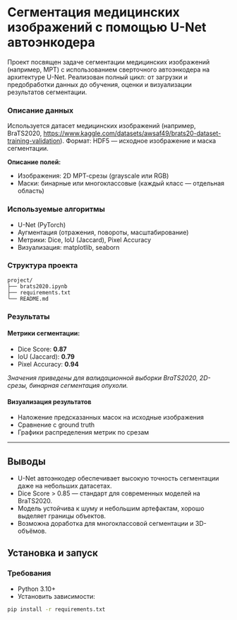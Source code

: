 # Сегментация медицинских изображений с помощью U-Net автоэнкодера

Проект посвящен задаче сегментации медицинских изображений (например, МРТ) с использованием сверточного автоэнкодера на архитектуре U-Net. Реализован полный цикл: от загрузки и предобработки данных до обучения, оценки и визуализации результатов сегментации.


### Описание данных

Используется датасет медицинских изображений (например, BraTS2020, https://www.kaggle.com/datasets/awsaf49/brats20-dataset-training-validation). Формат: HDF5 — исходное изображение и маска сегментации.

**Описание полей:**
- Изображения: 2D МРТ-срезы (grayscale или RGB)
- Маски: бинарные или многоклассовые (каждый класс — отдельная область)

### Используемые алгоритмы
- U-Net (PyTorch)
- Аугментация (отражения, повороты, масштабирование)
- Метрики: Dice, IoU (Jaccard), Pixel Accuracy
- Визуализация: matplotlib, seaborn

### Структура проекта

```
project/
├── brats2020.ipynb
├── requirements.txt
└── README.md
```

### Результаты

#### Метрики сегментации:
- Dice Score: **0.87**
- IoU (Jaccard): **0.79**
- Pixel Accuracy: **0.94**

*Значения приведены для валидационной выборки BraTS2020, 2D-срезы, бинарная сегментация опухоли.*

#### Визуализация результатов
- Наложение предсказанных масок на исходные изображения
- Сравнение с ground truth
- Графики распределения метрик по срезам

---

## Выводы
- U-Net автоэнкодер обеспечивает высокую точность сегментации даже на небольших датасетах.
- Dice Score > 0.85 — стандарт для современных моделей на BraTS2020.
- Модель устойчива к шуму и небольшим артефактам, хорошо выделяет границы объектов.
- Возможна доработка для многоклассовой сегментации и 3D-объёмов.

## Установка и запуск

### Требования
- Python 3.10+
- Установить зависимости:

```bash
pip install -r requirements.txt
```
